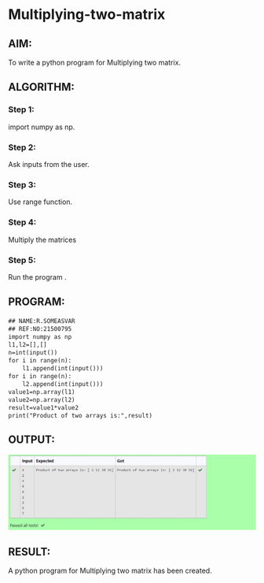 # Multiplying-two-matrix

## AIM:
To write a python program for Multiplying two matrix.

## ALGORITHM:

### Step 1:
import numpy as np.
### Step 2:
Ask inputs from the user.
### Step 3:
Use range function.
### Step 4:
Multiply the matrices
### Step 5:
Run the program .
## PROGRAM: 
~~~
## NAME:R.SOMEASVAR
## REF:NO:21500795
import numpy as np
l1,l2=[],[]
n=int(input())
for i in range(n):
    l1.append(int(input()))
for i in range(n):
    l2.append(int(input()))
value1=np.array(l1)
value2=np.array(l2)
result=value1*value2
print("Product of two arrays is:",result)
~~~

## OUTPUT:
![output](./output.jpg)

## RESULT:
A python program for Multiplying two matrix has been created.



